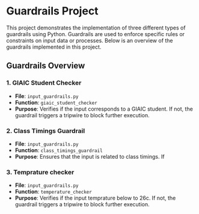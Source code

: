 # Guardrails Project

This project demonstrates the implementation of three different types of guardrails using Python. Guardrails are used to enforce specific rules or constraints on input data or processes. Below is an overview of the guardrails implemented in this project.

## Guardrails Overview

### 1. GIAIC Student Checker
- **File**: `input_guardrails.py`
- **Function**: `giaic_student_checker`
- **Purpose**: Verifies if the input corresponds to a GIAIC student. If not, the guardrail triggers a tripwire to block further execution.

### 2. Class Timings Guardrail
- **File**: `input_guardrails.py`
- **Function**: `class_timings_guardrail`
- **Purpose**: Ensures that the input is related to class timings. If

### 3. Temprature checker
- **File**: `input_guardrails.py`
- **Function**: `temperature_checker`
- **Purpose**: Verifies if the input temprature below to 26c. If not, the guardrail triggers a tripwire to block further execution.
